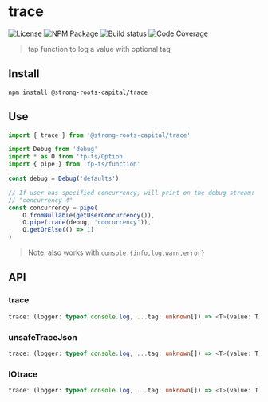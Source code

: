 # trace
[![License][]](https://opensource.org/licenses/ISC)
[![NPM Package][]](https://npmjs.org/package/@strong-roots-capital/trace)
[![Build status][]](https://travis-ci.org/strong-roots-capital/trace)
[![Code Coverage][]](https://codecov.io/gh/strong-roots-capital/trace)

[License]: https://img.shields.io/badge/License-ISC-blue.svg
[NPM Package]: https://img.shields.io/npm/v/@strong-roots-capital/trace.svg
[Build status]: https://travis-ci.org/strong-roots-capital/trace.svg?branch=master
[Code Coverage]: https://codecov.io/gh/strong-roots-capital/trace/branch/master/graph/badge.svg

> tap function to log a value with optional tag

## Install

``` shell
npm install @strong-roots-capital/trace
```

## Use

``` typescript
import { trace } from '@strong-roots-capital/trace'

import Debug from 'debug'
import * as O from 'fp-ts/Option
import { pipe } from 'fp-ts/function'

const debug = Debug('defaults')

// If user has specified concurrency, will print on the debug stream:
// "concurrency 4"
const concurrency = pipe(
    O.fromNullable(getUserConcurrency()),
    O.pipe(trace(debug, 'concurrency')),
    O.getOrElse(() => 1)
)
```

> Note: also works with `console.{info,log,warn,error}`

## API

### trace

```typescript
trace: (logger: typeof console.log, ...tag: unknown[]) => <T>(value: T) => T
```

### unsafeTraceJson

```typescript
trace: (logger: typeof console.log, ...tag: unknown[]) => <T>(value: T) => T
```

### IOtrace

```typescript
trace: (logger: typeof console.log, ...tag: unknown[]) => <T>(value: T) => () => T
```
